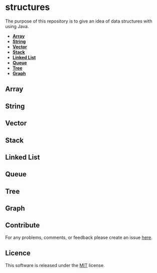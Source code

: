 # structures
The purpose of this repository is to give an idea of data structures with using Java.

- **[Array](#Array)**
- **[String](#String)**
- **[Vector](#Vector)**
- **[Stack](#Stack)**
- **[Linked List](#Linked-List)**
- **[Queue](#Queue)**
- **[Tree](#Tree)**
- **[Graph](#Graph)**

## Array
## String
## Vector
## Stack
## Linked List
## Queue
## Tree
## Graph

## Contribute
For any problems, comments, or feedback please create an issue [here](https://github.com/egnaf/structures).
<br>

## Licence
This software is released under the [MIT](http://mitlicense.org) license.
